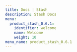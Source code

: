 ```yaml
---
title: Docs | Stash
description: Stash Docs
menu:
  product_stash_0.6.1:
    identifier: welcome
    name: Welcome
    weight: 10
menu_name: product_stash_0.6.1
---
```

